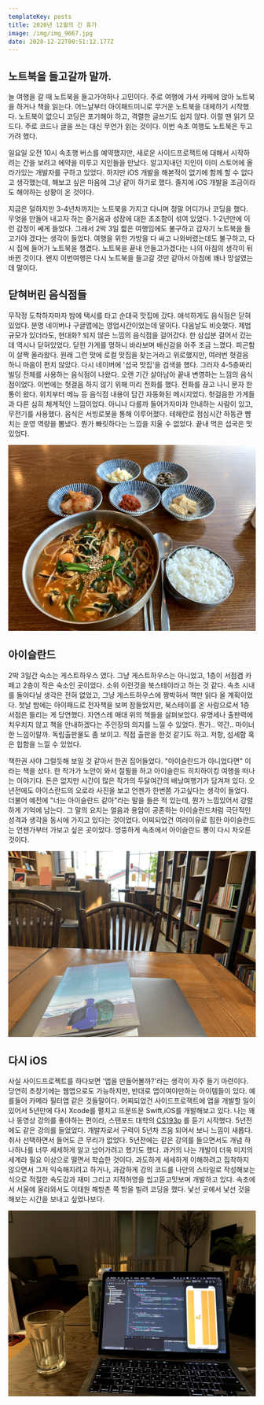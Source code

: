 ```yaml
---
templateKey: posts
title: 2020년 12월의 긴 휴가
image: /img/img_9667.jpg
date: 2020-12-22T00:51:12.177Z
---
```

## 노트북을 들고갈까 말까.

늘 여행을 갈 때 노트북을 들고가야하나 고민이다. 주로 여행에 가서 카페에 앉아 노트북을 하거나 책을 읽는다. 어느날부터 아이패드미니로 무거운 노트북을 대체하기 시작했다. 노트북이 없으니 코딩은 포기해야 하고, 격렬한 글쓰기도 쉽지 않다. 이럴 땐 읽기 모드다. 주로 코드나 글을 쓰는 대신 무언가 읽는 것이다. 이번 속초 여행도 노트북은 두고 가려 했다.

일요일 오전 10시 속초행 버스를 예약했지만, 새로운 사이드프로잭트에 대해서 시작하려는 간을 보려고 에약을 미루고 지인들을 만났다. 알고지내던 지인이 이미 스토어에 올라가있는 개발자를 구하고 있었다. 하지만 iOS 개발을 해본적이 없기에 함께 할 수 없다고 생각했는데, 해보고 싶은 마음에 그냥 같이 하기로 했다. 졸지에 iOS 개발을 조금이라도 해야하는 상황이 온 것이다.

지금은 덜하지만 3-4년차까지는 노트북을 가지고 다니며 정말 어디가나 코딩을 했다. 무엇을 만들어 내고자 하는 즐거움과 성장에 대한 초조함이 섞여 있었다. 1-2년만에 이런 감정이 쎄게 들었다. 그래서 2박 3일 짧은 여행임에도 불구하고 갑자기 노트북을 들고가야 겠다는 생각이 들었다. 여행을 위한 가방을 다 싸고 나와버렸는데도 불구하고, 다시 집에 들어가 노트북을 챙겼다. 노트북을 끝내 안들고가겠다는 나의 아침의 생각이 뒤바뀐 것이다. 왠지 이번여행은 다시 노트북을 들고갈 것만 같아서 아침에 꽤나 망설였는데 말이다.

## 닫혀버린 음식점들

무작정 도착하자마자 밤에 택시를 타고 순대국 맛집에 갔다. 애석하게도 음식점은 닫혀 있었다. 분명 네이버나 구글맵에는 영업시간이었는데 말이다. 다음날도 비슷했다. 제법 규모가 있더라도, 현대화? 되지 않은 느낌의 음식점을 걸어갔다. 한 삼십분 걸어서 갔는데 역시나 닫혀있었다. 닫힌 가게를 멍하니 바라보며 배신감을 아주 조금 느꼈다. 피곤함이 살짝 올라왔다. 원래 그런 맛에 로컬 맛집을 찾는거라고 위로했지만, 여러번 헛걸음 하니 마음이 편치 않았다. 다시 네이버에 '섭국 맛집'을 검색을 했다. 그러자 4-5층짜리 빌딩 전체를 사용하는 음식점이 나왔다. 오랜 기간 살아남아 끝내 변영하는 느낌의 음식점이었다. 이번에는 헛걸음 하지 않기 위해 미리 전화를 했다. 전화를 끊고 나니 문자 한통이 왔다. 위치부터 메뉴 등 음식점 내용이 담긴 자동화된 메시지었다. 헛걸음한 가게들과 다른 심히 체계적인 느낌이었다. 아니나 다를까 들어가자마자 안내하는 사람이 있고, 무전기를 사용했다. 음식은 서빙로봇을 통해 이루어졌다. 테헤란로 점심시간 하동관 뺨치는 운영 역량을 뽐냈다. 뭔가 빠릿하다는 느낌을 지울 수 없었다. 끝내 먹은 섭국은 맛있었다.

![](/img/sub-soup.jpg)

## 아이슬란드

2박 3일간 숙소는 게스트하우스 였다. 그냥 게스트하우스는 아니었고, 1층이 서점겸 카페고 2층이 작은 숙소인 곳이었다. 소위 이런것을 북스테이라고 하는 것 같다. 속초 시내를 돌아다닐 생각은 전혀 없었고, 그냥 게스트하우스에 짱박혀서 책만 읽다 올 계획이었다. 첫날 밤에는 아이패드로 전자책을 보며 잠들었지만, 북스테이를 온 사람으로서 1층 서점은 들리는 게 당연했다. 자연스레 매대 위의 책들을 살펴보았다. 유명세나 출판력에 치우치지 않고 책을 안내하겠다는 주인장의 의지를 느낄 수 있었다. 뭔가.. 약간.. 마이너한 느낌이랄까. 독립출판물도 좀 보이고. 직접 출판을 한것 같기도 하고. 저항, 섬세함 혹은 힙함을 느낄 수 있었다.

책한권 사야 그럴듯해 보일 것 같아서 한권 집어들었다. "아이슬란드가 아니었다면" 이라는 책을 샀다. 한 작가가 노안이 와서 절필을 하고 아이슬란드 히치하이킹 여행을 떠나는 이야기다. 돈은 없지만 시간이 많은 작가의 두달여간의 배낭여행기가 담겨져 있다. 오년전에도 아이스란드의 오로라 사진을 보고 언젠가 한번쯤 가고싶다는 생각이 들었다. 더불어 예전에 "너는 아이슬란드 같아"라는 말을 들은 적 있는데, 뭔가 느낌있어서 강렬하게 기억에 남는다. 그 말의 요지는 얼음과 용암이 공존하는 아이슬란드처럼 극단적인 성격과 생각을 동시에 가지고 있다는 것이었다. 어찌되었건 여러이유로 힙한 아이슬란드는 언젠가부터 가보고 싶은 곳이었다. 엉뚱하게 속초에서 아이슬란드 뽕이 다시 차오른 것이다.

![](/img/img_9667.jpg)

## 다시 iOS

사실 사이드프로젝트를 하다보면 '앱을 만들어볼까?'라는 생각이 자주 들기 마련이다. 당연히 초창기에는 웹앱으로도 가능하지만, 반대로 앱이여야만하는 아이템들이 있다. 예를들어 카메라 필터앱 같은 것들말이다. 어찌되었건 사이드프로잭트에 앱을 개발할 일이 있어서 5년만에 다시 Xcode를 펼치고 뜨문뜨문 Swift,iOS를 개발해보고 있다. 나는 꽤나 동영상 강의를 좋아하는 편이라, 스탠포드 대학의 [CS193p](https://cs193p.sites.stanford.edu/)  를 듣기 시작했다. 5년전에도 같은 강의를 들었었다. 개발자로서 구력이 5년차 즈음 되어서 보니 느낌이 새롭다. 취사 선택하면서 들어도 큰 무리가 없었다. 5년전에는 같은 강의를 들으면서도 개념 하나하나를 너무 세세하게 알고 넘어가려고 했기도 했다. 과거의 나는 개발이 더욱 미지의 세계라 필요 이상으로 떨면서 학습한 것이다. 과도하게 세세하게 이해하려고 집착하지 않으면서 그저 익숙해지려고 하거나, 과감하게 강의 코드를 나만의 스타일로 작성해보는 식으로 적절한 속도감과 재미 그리고 지적허영을 씹고뜯고맛보며 개발하고 있다. 속초에서 서울에 올라와서도 이태원 해방촌 쪽 방을 빌려 코딩을 했다. 낯선 곳에서 낯선 것을 해보는 시간을 보내고 싶었나보다.

![](/img/desk.jpg)